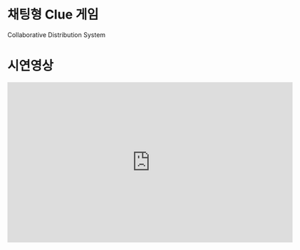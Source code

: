 # 채팅형 Clue 게임
Collaborative Distribution System

# 시연영상
<iframe width="640" height="360" src="https://youtu.be/ueLYXU-w4bg" frameborder="0" gesture="media" allowfullscreen=""></iframe>

